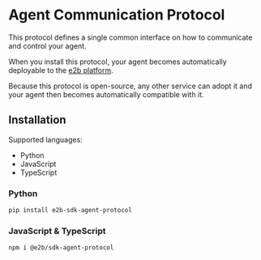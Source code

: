# Agent Communication Protocol

This protocol defines a single common interface on how to communicate and control your agent.

When you install this protocol, your agent becomes automatically deployable to the [e2b platform](https://e2b.dev).

Because this protocol is open-source, any other service can adopt it and your agent then becomes automatically compatible with it.

## Installation
Supported languages:
- Python
- JavaScript
- TypeScript

### Python
```sh
pip install e2b-sdk-agent-protocol
```

### JavaScript & TypeScript
```sh
npm i @e2b/sdk-agent-protocol
```